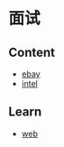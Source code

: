 # 面试
## Content
- [ebay](content/ebay.md)
- [intel](content/intel.md)

## Learn
- [web](learn/web.md)